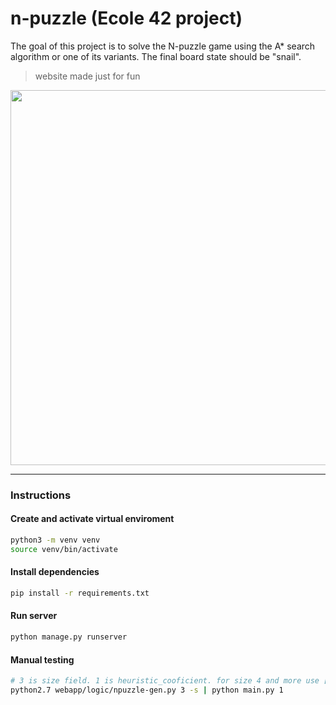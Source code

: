 # n-puzzle (Ecole 42 project)
The goal of this project is to solve the N-puzzle game using the A*
search algorithm or one of its variants. The final board state should be "snail".  
>website made just for fun  
<p align="center">
<img src="https://user-images.githubusercontent.com/82720908/233789363-c0f78a24-4fb2-4fb3-8f40-81e1595e68a8.gif" width="600">
</p>


--- 
### Instructions
#### Create and activate virtual enviroment
```sh
python3 -m venv venv
source venv/bin/activate
```

#### Install dependencies
```sh
pip install -r requirements.txt
```

#### Run server
```sh
python manage.py runserver
```

#### Manual testing
```sh
# 3 is size field. 1 is heuristic_cooficient. for size 4 and more use [1 .. 3]
python2.7 webapp/logic/npuzzle-gen.py 3 -s | python main.py 1
```
